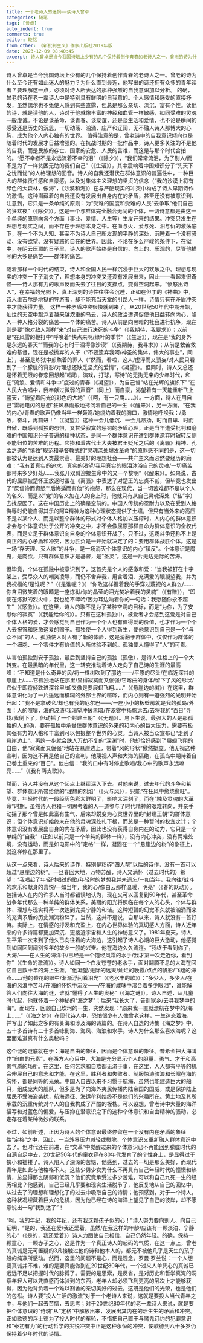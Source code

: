 ```yaml
---
title: 一个老诗人的迷惘——读诗人曾卓
categories: 随笔
tags: [曾卓]
auto_indent: true
comments: true
editor: 皎然
from_other: 《新批判主义》作家出版社2019年版
date: 2023-12-09 08:40:45
excerpt: 诗人曾卓是当今我国诗坛上少有的几个保持着创作青春的老诗人之一。曾老的诗为什么至今还有如此迷人的魅力？为什么直到最近，他写出的诗还拥有众多的青年读者？要理解这一点，必须对诗人所表达的那种强烈的自我意识加以分析。
---
```

诗人曾卓是当今我国诗坛上少有的几个保持着创作青春的老诗人之一。曾老的诗为什么至今还有如此迷人的魅力？为什么直到最近，他写出的诗还拥有众多的青年读者？要理解这一点，必须对诗人所表达的那种强烈的自我意识加以分析。
的确，曾老的诗在老一辈诗人中是特别具有鲜明的自我意的。个人感情和感受的直接抒发，虽然偶尔也不免使人感到有些直露，但总是那么亲切、深沉，富有个性。读他的诗，就是读他的人，诗对于他就像丰富的神经和血管一样敏感，如同受难的灵魂一般虔诚。不论是谈革命、谈青春、谈友谊，还是谈生活和爱情，也不论是瞬间的感受还是历史的沉思，一切动荡、汹涌、庄严和辽阔，无不融人诗人那博大的心胸，成为他个人内心独有的世界。
值得注意的是，曾老诗中的自我意识倾向也是随着时代的发展才日益增强的。在抗战时期的一批作品中，诗人更多关注的不是他的自我，而是民族的存亡、国家的安危、人民的苦难，而这是与那个时代合拍的。“愿不幸者不是永远流着不幸的泪”（《除夕》），“我们常常流泪，为了别人/而不是为了一样贫困无助的我们自己”（《生活》），其中震响着中国知识分子“先天下之忧而忧”的人格理想的回音。诗人的自我还潜伏在群体意识的普遍性中，一种巨大的群体责任感和自豪感，以及对集体主义理想的坚贞的信念（“我的沙漠上将有绿色的大森林，像海”，《沙漠和海》）在与严酷现实的冲突中构成了诗人早期诗作的激情。这种潜藏着的自我还没有发展出自身内在的矛盾，甚至还没有被意识到、注意到，它只是一条单纯的原则：为“受难的国度和受难的人民”去争取“他们自己的狂欢夜”（《除夕》）。这是一个与群体完全融合无间的个体，一切诗意都是由这一个单纯的原则向各个方面（事业、爱情、人生等）生发开来的结果。冲突只发生在理想与现实之间，而不存在于理想本身之中。在血与火、爱与死、泪与仇的激荡底下，在一个不为人知、甚至不为诗人自己所发现的平静的深处，沉睡着一个没有骚动、没有欲望、没有疑惑的自在的世界。因此，不论在多么严峻的条件下，在狱中，在阴云压顶的日子里，诗人的歌声始终是自信的、向上的、乐观的，尽管他描写的大多是痛苦——群体的痛苦。

随着那样一个时代的结束，诗人和全国人民一样沉浸于巨大的欢乐之中。理想与现实的冲突一下子消失了，理想本身的冲突又还没有发展出来，因此——看起来很奇怪——诗人那有力的歌声反而失去了往日的支撑点，变得空洞起来。“愤怒出诗人”，在幸福的光照下，真正深刻的诗性往往会沉睡，正如在但丁的《神曲》中，诗人维吉尔是地狱的导游者，却不能充当天堂的引路人一样。诗情只有在矛盾冲突中才能获得力量。
这样一种矛盾冲突很快就到来了。从20世纪50年代中期开始，灿烂的天空中飘浮着越来越浓重的乌云，诗人的政治遭遇促使他日益转向内心，陷人一种人格分裂的痛苦——个体的痛苦。诗人从前是向黑暗的社会进行抗争，现在则是要“像对敌人那样”来“对自己进行决死的斗争”（《我期待，我要求》）；以前是“在风雪的鞭打中”呼唤着“快点来啊/绿叶的季节”（《生活》），现在是“我的身外是永远的春天”“而我的心有时干涸得像沙漠”（《我期待，我寻求》）；从前是救苦救难的基督，现在是被抛弃的人子（“不要遗弃我呵/神圣的集体，伟大的事业”，同上），甚至是炼狱中煎熬着的罪人（“然而，看啦，这人/虚浮而又骄妄/对人民只看到了一个朦胧的背影/对理想还缺乏坚贞的爱情”，《凝望》）。但同时，诗人又总还是怀着无限的眷恋回想起“唱歌，演戏，打球，写诗”的无拘无束的少年时代，和在“流浪、爱情和斗争中”度过的青春（《凝望》），为自己曾“站在光辉的旗帜下”“在人民大合唱中，我奉献过微弱的声音”（同上）而自豪，渴望着有一天能重新飞上蓝天，“俯望着闪光的彩色的大地”（《呵，有一只鹰……》）。一方面，诗人在用自己“雷驰电闪的思想”狂风暴雨般地拷问着自己的一生（《醒来》），另一方面，“在我的内心/青春的歌声仍像当年一样轰鸣/她烧灼着我的胸口，激情地呼唤我：/勇敢，奋斗，再前进！”（《凝望》）这种一会儿低沉、一会儿昂扬，时而自卑、时而自傲，既感到孤独的恐惧，又甘受寂寞的惩罚的矛盾心理，正是当年遭受批判和磨难的中国知识分子普遍的精神状态，是同一个群体意识在遭到群体遗弃时辗转反侧不能归位的苦难的历程。它掺和着古代士大夫被君王贬斥之后的《离骚》精神、孔孟之道的“慎独”规范和基督教式的“灵魂深处爆发革命”的原罪感不同的是，这一切都被认为是达到人类最崇高、最美好的理想社会——共产主义而必然要经历的磨难：“我有着真实的追求，真实的渴望/我用真实的眼泪沐浴自己的灵魂/一切痛苦都带来多少好处/……我张开双臂迎接生命中的又一个黎明”（《醒来》）。如果说，古代的屈原被楚怀王放逐时虽在《离骚》中表达了对楚王的忠贞不贰，但毕竟也发出了“反信谗而資怒”“后悔遁而有他”的抱怨，那么在现代，当一切苦难都不是以个人的名义、而是以“党”的名义加在人的身上时，他就只有从自己灵魂深处（“私”字）去找原因了。这在中国历史上的确是空前的。中国人传统的忍耐力以及在受到人格侮辱时仍能自得其乐的阿Q精神为这种心理状态提供了土壤，但只有当外来的高压不是以某个人、而是以整个群体的形式对个体人格加以压榨时，人内心的群体意识才会与个体意识处于公开的冲突之中，才不会像屈原那样自命为群体意识的全权代表，而是立足于群体意识向自身的个体意识开战了。只不过，这场斗争还称不上是真正的内心矛盾和冲突，因为胜负是一开始就决定了的：要用群体战胜个体。这是一场“存天理、灭人欲”的斗争，是一场消灭个体意识的内心“镇反”。个体意识是魔鬼，是肉欲，只有群体意识才是基督，是“圣灵”。这是一片无边无际的苦海。

但毕竟，个体在孤独中被意识到了，这首先是个人的感激和爱：“当我被钉在十字架上，受尽众人的嘲笑凌辱，而仍不舍弃我，用含着泪、充满爱的眼凝望我，并为我祝福的/是谁呢？”（《是谁呢？》）“你敢这样握着我的手穿过蔑视的人群么/……你含泪微笑着的眼睛是一座炼狱/你的晶莹的泪光焚冶着我的灵魂”（《有赠》），“即使在炼狱的烈火中，我也绝不呻吟/因为耳边响着你的一句话：我愿随你永不超生”（《感激》）。在这里，诗人的歌不是为了某种空洞的目标，而是“为你，为了安慰你的寂寞”（《我能给你的》）。只有在这种孤独中，被爱者才会感到这爱是对自己个体人格的爱，才会感觉到自己作为一个个人也有值得爱的价值，也才作为一个个人去报答和感激这爱的赠予。孤独使一个人得到新生，使他意识到自己是一个“与众不同”的人。孤独使人对人有了新的体验，这是消融于群体中，仅仅作为群体的一个细胞、一个零件才有价值的人所体验不到的。孤独使人懂得了“人”的可贵。

从害怕孤独到安于孤独，最后到坚持自己的孤独（孤傲），是诗人性格上的一个大转变。在最黑暗的年代里，这一转变推动着诗人走向了自己诗的生涯的最高峰：“不知道是什么奇异的风/将一棵树吹到了那边——/平原的尽头/在临近深谷的悬崖上/……它孤独地站在那里/显得寂寞而又倔强/它弯曲的身体/留下了风的形状/它似乎即将倾跌进深谷里/却又像是要展翅飞翔……”（《悬崖边的树》）在这里，群体意识化为了一片遥远而模糊的外部世界的喧哗，而内心则有一道强烈的光明开始升起：“我不是拿破仑/却也有我的厄尔巴——/一座小小的板壁房就是我的孤岛/外面：人的喧嚷，海的波涛/我渴望冲破黑暗/在浓雾中扬帆远去/去将我的“百日”寻找/我倒下了，但动摇了一个封建王朝”（《无题》）。易卜生说，最强大的人是那孤独的人.的确，要在孤独中承受住群体意识的外来的和内心的巨大压力，需要有极其强有力的人格和丰富到可以包摄整个世界的心灵。当诗人被当众宣布已“走到了悬崖边上”、再跨一步就会跌人万劫不复的“深渊”时，他却恰好感到了展翅飞翔的自由，他“寂寞而又倔强”地站在悬崖边上，带着“风的形状”傲然挺立。他无视这种宣判，因为这不再是他自己的宣判，他蔑视人声和大海的隔绝，在孤岛中期待着自己卷土重来的“百日”。他白信：“我的口中有时停止歌唱/我心中的歌声永远嘹亮……”（《我有两支歌》）。

然而，诗人并没有从这个起点上继续深入下去。对他来说，过去年代的斗争和希望、群体意识所带给他的“理想的烈焰”（《火与风》），只能“在狂风中愈烧愈旺”。毕竟，年轻时代的一段经历色彩太鲜明了，影响太深刻了，而在“触及灵魂的大革命”时期，虽然诗人也和一切思考着的人一道参与了时代精神的艰难转向，并亲手动摇了那个曾是如此富有生气、后来却蜕变为心灵世界里的“封建王朝”的群体意识；但个体意识却始终未在他的灵魂深处扎下根，而总是一种暂时的权宜之计；个体意识没有发展出自身的内在矛盾，因此也没有获得自身内在的动力，它只是一个单纯的“自我”（正如以前只是一个单纯的群体一样），没有内心冲突，没有两难处境，没有运动，而是如电影中的“定格”一样，凝固在一个“悬崖边的树”的象征上，就这样停在那里了。

从这一点来看，诗人后来的诗作，特别是粉碎“四人帮”以后的诗作，没有一首可以超过“悬崖边的树”。一旦春回大地，万物苏醒，诗人又满怀（过去时代的）希望：“我唱起了年轻时唱过的歌/年轻时的梦想我并未遗忘/一如当年，我向往/战斗的欢乐和献身的喜悦/一如当年，我的心/像白云那样温暖，明亮”（《春的跃动》）。包括诗人在内的许多人当时都错误地认为，现在又可以回复到50年代，甚至革命战争年代那么一种单纯的群体关系，美丽的阳光将照临在每个人的心头，个体与群体、理想与现实将再一次达到完美宁静的和谐。这种短暂的幻觉不久就被汹涌而来的充满矛盾的历史潮流粉碎了。当然，这并不是说，自那以来，诗人就没有一首好诗。实际上，在情感的抒发和充盈上，在内心世界体验的真切感人方面，诗人近年来的许多诗篇都更加深沉、更接近宇宙和人生的神秘意义了。1981年夏天，诗人生平第一次来到了他久已向往着的大海边，这引起了诗人心潮的巨大激动，他感觉到如同回到阔别多年的故乡一般的兴奋。他在海边久久流连。“我终于看到你了，大海/——在人生的海洋中/已经是一个饱经风霜的水手/我才第一次走近你，看到你”（《生命的激流》）。诗人如同一个白发苍苍的老水手，面对翻腾不息的大海在回忆自己数十年的海上生涯。“他凝望/无际的远天/灿烂的晚霞/点点的帆影/飞翔的海燕……/他的昏花的眼中/渐渐浮闪着泪光”（《老水丰的歌》）；“多少人，多少人/在海的风浪中苦斗/在海的怀抱中沉没——/在海的咸味中溶合着多少眼泪”，谁能解答人们向往大海的谜，谁就“懂得了人生的奥秘”（《海之谜》）。诗人自述，从儿童时代起，他就怀着一个神秘的“海之梦”；后来“我长大了，告别家乡/去寻我梦中的海”。而现在，回顾自己坎坷的一生，突然发现：“原来我一直就漂航在梦中的/海上……”（《海之梦》）在现代诗人中，恐怕很少有人像曾老这样，一生迷恋着海，并写出了如此之多的有关海和涉及海的诗篇的。在诗人自选的诗集《海之梦》中，五十多首诗有二十多首咏到海、海风、海浪和水手。诗人为什么那么喜欢海呢？这里面难道真有什么奥秘吗？

这个谜的谜底就在于：海是自由的象征，因而是个体意识的象征。普希金把大海叫作“自由的元素”，在西方人心目中，大海是充分显示个人的胆量、勇气、才干和高贵气质的场所。在这里，任何乞求和自欺都无济于事，在这里，人人都有平等的机会伸展自己的意志和才能，在这里，胜利者和失败者、制服惊涛骇浪和长眠在海的胸怀，都是同等的光荣。中国人自古以来不习惯于航海，虽然也能建造巨大的船只，组成庞大的舰队，但多是为了向海外夷民传播内陆帝国的国威，或是保护陆上居民不受海盗袭扰，航海远征、海运牟利始终不是他们的兴趣所在。黄土地及其所承载的沉重传统对个人的自我构成了严酷的桎梏。可以设想，曾老诗中大量的海洋描写和对蓝色的偏爱，与压抑在潜意识之下的这种个体意识和自由精神的骚动，必定存在着某种微妙的联系。

不过，如前所述，正因为诗人的个体意识最终停留在一个没有内在矛盾的象征性“定格”之中，因此，一当外界压力减轻或撤除，个体意识又重新融人群体意识中去了。但时代还在前进，在“文革”中觉醒过来的个体意识已不再能回到朦胧时代的自满自足中去，20世纪50年代的童衣穿在80年代发育了的个性身上，是显得过于狭小和褴褛了。诗人陷人了深深的苦恼，他感到，过去的一切是那么美好，而现代青年是如此与他格格不人。这些少男少女为什么不再具有自己年轻时代的憧憬和热情，总显得那么阴郁和低沉？他们究竟承受过多少苦难，可以和自己九死一生的经历相比？他感到，自己已经几乎要和现实生活脱节了，他反复地从自己的回忆中，从过去了的理想和理想化了的过去中吸取自己的诗情；他预感到，对于一个诗人，这种状况埋藏着巨大的危机，因为他已经在诗的海洋上望见了自己的彼岸，却不愿意说出一句“我到达了”！

“呵，我的年纪，我的年纪，还有我这颗孩子似的心！”诗人努力要向别人、向自己证明，“是的，我还在爱/我还爱着，虽然/在我这样的年龄/应该有一颗淡泊、宁静的心”（《是的，我还爱着》）诗人力图使自己相信，自己仍然年轻。的确，保持一颗童心，一颗赤子之心，这是作为一个真正诗人的起码的气质，在这一点上，曾老的真诚是无可置疑的3凡接触过他的诗和他本人的，都无不被他几乎是天生的孩子般的纯净所感动。然而，这里的问题不是心，而是观念。罗曼·罗兰说：一个人想要真诚并不难，难的是要真能做到在20世纪80年代，一个过来人单凭心的真诚已远远不足以把握时代的脉搏了。需要的是思索，是反省，是对历史和哲学真淹的洞察年轻人可以凭直感而体验到的东西，老年人却必须飞到更高的层次上才能够获得，因为他背负着一个难以割舍的亲切美好的过去，这既是他们的光荣，也是他们的包袱。诗人要“投人生活的激流”对于一个老诗人来说，这就是要投人当代青年之中，与他们一起去苦恼，去思考；对于20世纪80年代的老一辈诗人来说，就是要把个体意识的“诗魂”从“定格”中解放出来，发展出其内在的活生生的矛盾和冲突。正如歌德的浮士德为了投人时代的车轮，不惜把自己置于与魔鬼订约的犯罪意识和“泰初有为”的行动哲学的尖锐冲突中正是这种永恒的冲突，使歌德到八十多岁仍保持着少年时代的诗情。
